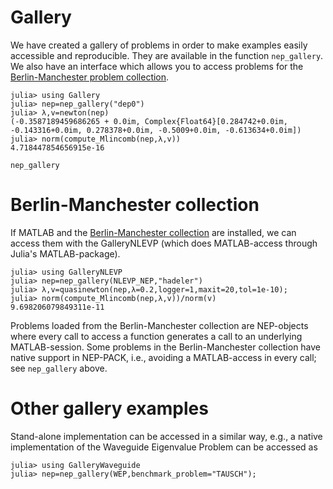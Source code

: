 
# Gallery 

We have created a gallery of problems in order to make examples easily accessible and reproducible.
They are available in the function `nep_gallery`. We also have an interface which allows you 
to access problems for the [Berlin-Manchester problem collection](gallery.md#Berlin-Manchester-collection-1).

```julia-repl
julia> using Gallery
julia> nep=nep_gallery("dep0")
julia> λ,v=newton(nep)
(-0.3587189459686265 + 0.0im, Complex{Float64}[0.284742+0.0im, -0.143316+0.0im, 0.278378+0.0im, -0.5009+0.0im, -0.613634+0.0im])
julia> norm(compute_Mlincomb(nep,λ,v))
4.718447854656915e-16
```

```@docs
nep_gallery
```

# Berlin-Manchester collection
If MATLAB and the [Berlin-Manchester collection](http://www.maths.manchester.ac.uk/our-research/research-groups/numerical-analysis-and-scientific-computing/numerical-analysis/software/nlevp/) are installed,
we can access them with the GalleryNLEVP
(which does MATLAB-access through Julia's MATLAB-package).

```julia-repl
julia> using GalleryNLEVP
julia> nep=nep_gallery(NLEVP_NEP,"hadeler")
julia> λ,v=quasinewton(nep,λ=0.2,logger=1,maxit=20,tol=1e-10);
julia> norm(compute_Mlincomb(nep,λ,v))/norm(v)
9.698206079849311e-11
```

Problems loaded from the Berlin-Manchester collection are NEP-objects
where every call to access a function generates a call to an
underlying MATLAB-session. Some problems in the Berlin-Manchester collection
have native support in NEP-PACK, i.e., avoiding a MATLAB-access in every call;
see `nep_gallery` above.

# Other gallery examples
Stand-alone implementation can be accessed in a similar way, e.g.,
a native implementation of the Waveguide Eigenvalue Problem can be accessed as
```julia-repl
julia> using GalleryWaveguide
julia> nep=nep_gallery(WEP,benchmark_problem="TAUSCH");
```
